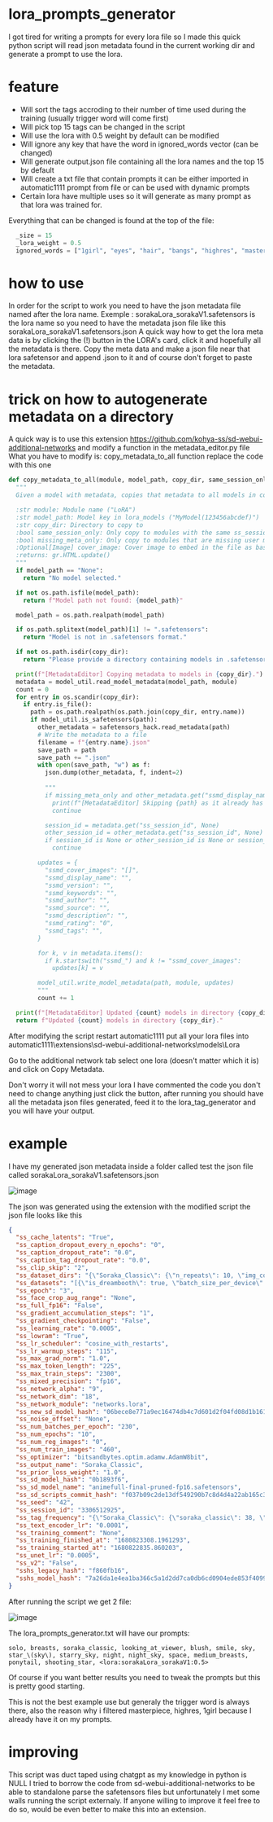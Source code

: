 # lora_prompts_generator
I got tired for writing a prompts for every lora file so I made this quick python script will read json metadata found in the current working dir and generate a prompt to use the lora.

# feature
- Will sort the tags accroding to their number of time used during the training (usually trigger word will come first)
- Will pick top 15 tags can be changed in the script
- Will use the lora with 0.5 weight by default can be modified
- Will ignore any key that have the word in ignored_words vector (can be changed)
- Will generate output.json file containing all the lora names and the top 15 by default
- Will create a txt file that contain prompts it can be either imported in automatic1111 prompt from file or can be used with dynamic prompts
- Certain lora have multiple uses so it will generate as many prompt as that lora was trained for.

Everything that can be changed is found at the top of the file:
```python
  _size = 15
  _lora_weight = 0.5
  ignored_words = ["1girl", "eyes", "hair", "bangs", "highres", "masterpiece"]
```
# how to use
In order for the script to work you need to have the json metadata file named after the lora name.
Exemple : sorakaLora_sorakaV1.safetensors is the lora name so you need to have the metadata json file like this sorakaLora_sorakaV1.safetensors.json
A quick way how to get the lora meta data is by clicking the (!) button in the LORA's card, click it and hopefully all the metadata is there.
Copy the meta data and make a json file near that lora safetensor and append .json to it and of course don't forget to paste the metadata.

# trick on how to autogenerate metadata on a directory
A quick way is to use this extension https://github.com/kohya-ss/sd-webui-additional-networks and modify a function in the metadata_editor.py file
What you have to modify is: copy_metadata_to_all function replace the code with this one

```python
def copy_metadata_to_all(module, model_path, copy_dir, same_session_only, missing_meta_only, cover_image):
  """
  Given a model with metadata, copies that metadata to all models in copy_dir.

  :str module: Module name ("LoRA")
  :str model_path: Model key in lora_models ("MyModel(123456abcdef)")
  :str copy_dir: Directory to copy to
  :bool same_session_only: Only copy to modules with the same ss_session_id
  :bool missing_meta_only: Only copy to modules that are missing user metadata
  :Optional[Image] cover_image: Cover image to embed in the file as base64
  :returns: gr.HTML.update()
  """
  if model_path == "None":
    return "No model selected."

  if not os.path.isfile(model_path):
    return f"Model path not found: {model_path}"

  model_path = os.path.realpath(model_path)

  if os.path.splitext(model_path)[1] != ".safetensors":
    return "Model is not in .safetensors format."

  if not os.path.isdir(copy_dir):
    return "Please provide a directory containing models in .safetensors format."

  print(f"[MetadataEditor] Copying metadata to models in {copy_dir}.")
  metadata = model_util.read_model_metadata(model_path, module)
  count = 0
  for entry in os.scandir(copy_dir):
    if entry.is_file():
      path = os.path.realpath(os.path.join(copy_dir, entry.name))
      if model_util.is_safetensors(path):
        other_metadata = safetensors_hack.read_metadata(path)
        # Write the metadata to a file
        filename = f"{entry.name}.json"
        save_path = path
        save_path += ".json"
        with open(save_path, "w") as f:
          json.dump(other_metadata, f, indent=2)
          
          """
          if missing_meta_only and other_metadata.get("ssmd_display_name", "").strip():
            print(f"[MetadataEditor] Skipping {path} as it already has metadata")
            continue

          session_id = metadata.get("ss_session_id", None)
          other_session_id = other_metadata.get("ss_session_id", None)
          if session_id is None or other_session_id is None or session_id != other_session_id:
            continue

        updates = {
          "ssmd_cover_images": "[]",
          "ssmd_display_name": "",
          "ssmd_version": "",
          "ssmd_keywords": "",
          "ssmd_author": "",
          "ssmd_source": "",
          "ssmd_description": "",
          "ssmd_rating": "0",
          "ssmd_tags": "",
        }

        for k, v in metadata.items():
          if k.startswith("ssmd_") and k != "ssmd_cover_images":
            updates[k] = v

        model_util.write_model_metadata(path, module, updates)
        """
        count += 1

  print(f"[MetadataEditor] Updated {count} models in directory {copy_dir}.")
  return f"Updated {count} models in directory {copy_dir}."
  ```

After modifying the script restart automatic1111 put all your lora files into automatic1111\extensions\sd-webui-additional-networks\models\Lora

Go to the additional network tab select one lora (doesn't matter which it is) and click on Copy Metadata.

Don't worry it will not mess your lora I have commented the code you don't need to change anything just click the button, after running you should have all the metadata json files generated, feed it to the lora_tag_generator and you will have your output.

# example
I have my generated json metadata inside a folder called test the json file called sorakaLora_sorakaV1.safetensors.json

![image](https://user-images.githubusercontent.com/11870227/232308845-7e9ea08f-7eea-4b91-8004-f8521dadffea.png)

The json was generated using the extension with the modified script the json file looks like this
```json
{
  "ss_cache_latents": "True",
  "ss_caption_dropout_every_n_epochs": "0",
  "ss_caption_dropout_rate": "0.0",
  "ss_caption_tag_dropout_rate": "0.0",
  "ss_clip_skip": "2",
  "ss_dataset_dirs": "{\"Soraka_Classic\": {\"n_repeats\": 10, \"img_count\": 46}}",
  "ss_datasets": "[{\"is_dreambooth\": true, \"batch_size_per_device\": 2, \"num_train_images\": 460, \"num_reg_images\": 0, \"resolution\": [512, 512], \"enable_bucket\": true, \"min_bucket_reso\": 256, \"max_bucket_reso\": 1024, \"tag_frequency\": {\"Soraka_Classic\": {\"soraka_classic\": 38, \"1girl\": 46, \"aurora\": 9, \"bag\": 3, \"breasts\": 42, \"constellation\": 6, \"crescent_moon\": 7, \"galaxy\": 8, \"light_particles\": 8, \"low-tied_long_hair\": 11, \"milky_way\": 9, \"moon\": 9, \"multi-tied_hair\": 12, \"night\": 13, \"night_sky\": 13, \"planet\": 6, \"ponytail\": 11, \"shooting_star\": 11, \"sky\": 14, \"solo\": 43, \"space\": 12, \"star_\\\\(sky\\\\)\": 14, \"starry_sky\": 14, \"starry_sky_print\": 6, \"arm_tattoo\": 3, \"blonde_hair\": 2, \"elf\": 6, \"leg_tattoo\": 5, \"looking_at_viewer\": 18, \"bare_shoulders\": 8, \"belt\": 2, \"low_twintails\": 2, \"medium_breasts\": 12, \"penis\": 2, \"twintails\": 1, \"blush\": 17, \"cleavage\": 3, \"cleavage_cutout\": 1, \"open_mouth\": 6, \"simple_background\": 9, \"smile\": 15, \"upper_body\": 4, \":<\": 1, \"arms_behind_back\": 1, \"gradient\": 3, \"gradient_background\": 3, \"ankle_wrap\": 2, \"ass\": 4, \"bandage_on_face\": 1, \"bandage_over_one_eye\": 2, \"bandaged_head\": 4, \"bandaged_neck\": 4, \"bandaid\": 4, \"bandaid_on_arm\": 2, \"bandaid_on_cheek\": 1, \"bandaid_on_face\": 4, \"bandaid_on_knee\": 1, \"bandaid_on_leg\": 1, \"bodypaint\": 1, \"boko_\\\\(girls_und_panzer\\\\)\": 1, \"budget_sarashi\": 4, \"cast\": 2, \"facepaint\": 1, \"facial_mark\": 1, \"facial_tattoo\": 1, \"grey_background\": 5, \"halloween\": 3, \"heart_tattoo\": 1, \"kaine_\\\\(nier\\\\)\": 1, \"kanbaru_suruga\": 2, \"leg_wrap\": 3, \"low_ponytail\": 2, \"mummy\": 4, \"mummy_costume\": 4, \"naked_bandage\": 5, \"narrow_waist\": 1, \"pubic_tattoo\": 3, \"pussy\": 2, \"pussy_juice\": 1, \"sarashi\": 5, \"sheik\": 2, \"shoulder_tattoo\": 2, \"silver_hair\": 2, \"thighs\": 4, \"uncensored\": 3, \"armpits\": 3, \"arms_behind_head\": 1, \"arms_up\": 1, \"eyebrows_visible_through_hair\": 2, \"hair_between_eyes\": 1, \"sweat\": 4, \"wet\": 1, \"broom\": 2, \"scythe\": 1, \"standing\": 2, \"white_background\": 2, \"choker\": 4, \"snowing\": 6, \"breast_squeeze\": 1, \"deep_skin\": 1, \"grabbing\": 2, \"grabbing_own_breast\": 1, \"nipples\": 9, \"self_fondle\": 1, \"apron\": 2, \"closed_eyes\": 3, \"closed_mouth\": 3, \"nose_blush\": 1, \"oni\": 3, \"sideboob\": 2, \"covered_nipples\": 5, \"heart\": 2, \"navel\": 3, \"nude\": 4, \"speech_bubble\": 2, \"spoken_heart\": 2, \"steaming_body\": 2, \"belly\": 1, \"braid\": 1, \"covered_navel\": 1, \"dark_elf\": 2, \"halloween_costume\": 2, \"huge_breasts\": 5, \"sweatdrop\": 1, \"thick_thighs\": 1, \"yellow_dress\": 1, \"bandaids_on_nipples\": 1, \"medium_hair\": 1, \"one_eye_closed\": 1, \"short_hair\": 4, \":d\": 2, \"armlet\": 1, \"black_sclera\": 2, \"torn_clothes\": 1, \"undead\": 1, \"necklace\": 1, \"parted_lips\": 2, \"weapon\": 4, \"aerial_fireworks\": 2, \"astronaut\": 3, \"city_lights\": 4, \"diffraction_spikes\": 1, \"earth_\\\\(planet\\\\)\": 5, \"fireflies\": 3, \"fireworks\": 4, \"full_moon\": 4, \"glint\": 1, \"green_skin\": 1, \"grey_skin\": 2, \"hand_on_hip\": 1, \"hoop_earrings\": 2, \"lightsaber\": 1, \"moonlight\": 5, \"pelvic_curtain\": 1, \"sparkle\": 2, \"sparkle_background\": 1, \"star_\\\\(symbol\\\\)\": 4, \"starry_background\": 5, \"tanabata\": 4, \"lens_flare\": 1, \"yordle\": 1, \"snow\": 1, \"collarbone\": 3, \"pale_skin\": 1, \"pink_hair\": 1, \"leash\": 1, \"purple_background\": 1, \"aqua_background\": 1, \"bikini\": 1, \"blue_background\": 1, \"green_bikini\": 1, \"halftone\": 1, \"halftone_background\": 1, \"monster_girl\": 1, \"ocean\": 1, \"orange_eyes\": 1, \"polka_dot\": 1, \"polka_dot_background\": 1, \"strap_slip\": 1, \"swimsuit\": 1, \"underwater\": 1, \"water\": 1, \"full_body\": 2, \"fur_trim\": 3, \"hooves\": 2, \"tanzaku\": 3, \"lying\": 1, \"from_behind\": 2, \"areolae\": 1, \"black_background\": 2, \"breath\": 1, \"heavy_breathing\": 1, \"smoke\": 1, \"spread_legs\": 1, \"steam\": 1, \"forest\": 1, \"leaf\": 1, \"nature\": 1, \"plant\": 1, \"tree\": 1, \"animal\": 1, \"blue_butterfly\": 1, \"bug\": 1, \"butterfly\": 1, \"butterfly_on_hand\": 1, \"glowing_butterfly\": 1, \"nose\": 1, \"white_butterfly\": 1, \"yellow_butterfly\": 1, \"cape\": 2, \"cloud\": 2, \"desert\": 1, \"space_craft\": 1, \"space_helmet\": 1, \"telescope\": 1, \"breast_grab\": 1, \"erection\": 1, \"foreskin\": 1, \"futanari\": 1, \"huge_penis\": 1, \"large_penis\": 1, \"paizuri\": 1, \"testicles\": 1, \"artist_name\": 1, \"body_writing\": 1, \"colored_skin\": 7, \"full-body_tattoo\": 1, \"hand_on_own_chest\": 2, \"horns\": 7, \"long_hair\": 6, \"pointy_ears\": 7, \"purple_skin\": 6, \"single_horn\": 4, \"sitting\": 1, \"tattoo\": 4, \"very_long_hair\": 2, \"white_hair\": 4, \"yellow_eyes\": 6, \"?\": 1, \"blue_nails\": 1, \"breast_hold\": 1, \"fingerless_gloves\": 1, \"fingernails\": 1, \"holding_staff\": 1, \"long_fingernails\": 1, \"nail_polish\": 1, \"pink_nails\": 1, \"purple_nails\": 1, \"red_nails\": 1, \"spoken_musical_note\": 1, \"spoken_question_mark\": 1, \"spoken_sweatdrop\": 1, \"yellow_nails\": 1, \"blue_skin\": 5, \"breast_suppress\": 1, \"hands_on_own_chest\": 1, \"large_breasts\": 1, \"earrings\": 1, \"jewelry\": 1, \"window\": 1, \"tail\": 2, \"colored_sclera\": 1, \"looking_back\": 1, \"staff\": 1, \"curvy\": 1, \"clenched_hand\": 1, \"clenched_hands\": 1, \"enmaided\": 1, \"frilled_apron\": 1, \"frills\": 1, \"maid\": 1, \"maid_apron\": 1, \"maid_headdress\": 1, \"thighhighs\": 1, \"waist_apron\": 1, \"waitress\": 1, \"magic\": 1, \"book\": 1}}, \"bucket_info\": {\"buckets\": {\"0\": {\"resolution\": [512, 512], \"count\": 460}}, \"mean_img_ar_error\": 0.0}, \"subsets\": [{\"img_count\": 46, \"num_repeats\": 10, \"color_aug\": false, \"flip_aug\": false, \"random_crop\": false, \"shuffle_caption\": true, \"keep_tokens\": 1, \"image_dir\": \"Soraka_Classic\", \"class_tokens\": null, \"is_reg\": false}]}]",
  "ss_epoch": "3",
  "ss_face_crop_aug_range": "None",
  "ss_full_fp16": "False",
  "ss_gradient_accumulation_steps": "1",
  "ss_gradient_checkpointing": "False",
  "ss_learning_rate": "0.0005",
  "ss_lowram": "True",
  "ss_lr_scheduler": "cosine_with_restarts",
  "ss_lr_warmup_steps": "115",
  "ss_max_grad_norm": "1.0",
  "ss_max_token_length": "225",
  "ss_max_train_steps": "2300",
  "ss_mixed_precision": "fp16",
  "ss_network_alpha": "9",
  "ss_network_dim": "18",
  "ss_network_module": "networks.lora",
  "ss_new_sd_model_hash": "06bece8e771a9ec16474db4c7d601d2f04fd08d1b1611072e7dd97c18cec3a09",
  "ss_noise_offset": "None",
  "ss_num_batches_per_epoch": "230",
  "ss_num_epochs": "10",
  "ss_num_reg_images": "0",
  "ss_num_train_images": "460",
  "ss_optimizer": "bitsandbytes.optim.adamw.AdamW8bit",
  "ss_output_name": "Soraka_Classic",
  "ss_prior_loss_weight": "1.0",
  "ss_sd_model_hash": "0b1893f6",
  "ss_sd_model_name": "animefull-final-pruned-fp16.safetensors",
  "ss_sd_scripts_commit_hash": "f037b09c2de13df549290b7c8d4d4a22ab165c36",
  "ss_seed": "42",
  "ss_session_id": "3306512925",
  "ss_tag_frequency": "{\"Soraka_Classic\": {\"soraka_classic\": 38, \"1girl\": 46, \"aurora\": 9, \"bag\": 3, \"breasts\": 42, \"constellation\": 6, \"crescent_moon\": 7, \"galaxy\": 8, \"light_particles\": 8, \"low-tied_long_hair\": 11, \"milky_way\": 9, \"moon\": 9, \"multi-tied_hair\": 12, \"night\": 13, \"night_sky\": 13, \"planet\": 6, \"ponytail\": 11, \"shooting_star\": 11, \"sky\": 14, \"solo\": 43, \"space\": 12, \"star_\\\\(sky\\\\)\": 14, \"starry_sky\": 14, \"starry_sky_print\": 6, \"arm_tattoo\": 3, \"blonde_hair\": 2, \"elf\": 6, \"leg_tattoo\": 5, \"looking_at_viewer\": 18, \"bare_shoulders\": 8, \"belt\": 2, \"low_twintails\": 2, \"medium_breasts\": 12, \"penis\": 2, \"twintails\": 1, \"blush\": 17, \"cleavage\": 3, \"cleavage_cutout\": 1, \"open_mouth\": 6, \"simple_background\": 9, \"smile\": 15, \"upper_body\": 4, \":<\": 1, \"arms_behind_back\": 1, \"gradient\": 3, \"gradient_background\": 3, \"ankle_wrap\": 2, \"ass\": 4, \"bandage_on_face\": 1, \"bandage_over_one_eye\": 2, \"bandaged_head\": 4, \"bandaged_neck\": 4, \"bandaid\": 4, \"bandaid_on_arm\": 2, \"bandaid_on_cheek\": 1, \"bandaid_on_face\": 4, \"bandaid_on_knee\": 1, \"bandaid_on_leg\": 1, \"bodypaint\": 1, \"boko_\\\\(girls_und_panzer\\\\)\": 1, \"budget_sarashi\": 4, \"cast\": 2, \"facepaint\": 1, \"facial_mark\": 1, \"facial_tattoo\": 1, \"grey_background\": 5, \"halloween\": 3, \"heart_tattoo\": 1, \"kaine_\\\\(nier\\\\)\": 1, \"kanbaru_suruga\": 2, \"leg_wrap\": 3, \"low_ponytail\": 2, \"mummy\": 4, \"mummy_costume\": 4, \"naked_bandage\": 5, \"narrow_waist\": 1, \"pubic_tattoo\": 3, \"pussy\": 2, \"pussy_juice\": 1, \"sarashi\": 5, \"sheik\": 2, \"shoulder_tattoo\": 2, \"silver_hair\": 2, \"thighs\": 4, \"uncensored\": 3, \"armpits\": 3, \"arms_behind_head\": 1, \"arms_up\": 1, \"eyebrows_visible_through_hair\": 2, \"hair_between_eyes\": 1, \"sweat\": 4, \"wet\": 1, \"broom\": 2, \"scythe\": 1, \"standing\": 2, \"white_background\": 2, \"choker\": 4, \"snowing\": 6, \"breast_squeeze\": 1, \"deep_skin\": 1, \"grabbing\": 2, \"grabbing_own_breast\": 1, \"nipples\": 9, \"self_fondle\": 1, \"apron\": 2, \"closed_eyes\": 3, \"closed_mouth\": 3, \"nose_blush\": 1, \"oni\": 3, \"sideboob\": 2, \"covered_nipples\": 5, \"heart\": 2, \"navel\": 3, \"nude\": 4, \"speech_bubble\": 2, \"spoken_heart\": 2, \"steaming_body\": 2, \"belly\": 1, \"braid\": 1, \"covered_navel\": 1, \"dark_elf\": 2, \"halloween_costume\": 2, \"huge_breasts\": 5, \"sweatdrop\": 1, \"thick_thighs\": 1, \"yellow_dress\": 1, \"bandaids_on_nipples\": 1, \"medium_hair\": 1, \"one_eye_closed\": 1, \"short_hair\": 4, \":d\": 2, \"armlet\": 1, \"black_sclera\": 2, \"torn_clothes\": 1, \"undead\": 1, \"necklace\": 1, \"parted_lips\": 2, \"weapon\": 4, \"aerial_fireworks\": 2, \"astronaut\": 3, \"city_lights\": 4, \"diffraction_spikes\": 1, \"earth_\\\\(planet\\\\)\": 5, \"fireflies\": 3, \"fireworks\": 4, \"full_moon\": 4, \"glint\": 1, \"green_skin\": 1, \"grey_skin\": 2, \"hand_on_hip\": 1, \"hoop_earrings\": 2, \"lightsaber\": 1, \"moonlight\": 5, \"pelvic_curtain\": 1, \"sparkle\": 2, \"sparkle_background\": 1, \"star_\\\\(symbol\\\\)\": 4, \"starry_background\": 5, \"tanabata\": 4, \"lens_flare\": 1, \"yordle\": 1, \"snow\": 1, \"collarbone\": 3, \"pale_skin\": 1, \"pink_hair\": 1, \"leash\": 1, \"purple_background\": 1, \"aqua_background\": 1, \"bikini\": 1, \"blue_background\": 1, \"green_bikini\": 1, \"halftone\": 1, \"halftone_background\": 1, \"monster_girl\": 1, \"ocean\": 1, \"orange_eyes\": 1, \"polka_dot\": 1, \"polka_dot_background\": 1, \"strap_slip\": 1, \"swimsuit\": 1, \"underwater\": 1, \"water\": 1, \"full_body\": 2, \"fur_trim\": 3, \"hooves\": 2, \"tanzaku\": 3, \"lying\": 1, \"from_behind\": 2, \"areolae\": 1, \"black_background\": 2, \"breath\": 1, \"heavy_breathing\": 1, \"smoke\": 1, \"spread_legs\": 1, \"steam\": 1, \"forest\": 1, \"leaf\": 1, \"nature\": 1, \"plant\": 1, \"tree\": 1, \"animal\": 1, \"blue_butterfly\": 1, \"bug\": 1, \"butterfly\": 1, \"butterfly_on_hand\": 1, \"glowing_butterfly\": 1, \"nose\": 1, \"white_butterfly\": 1, \"yellow_butterfly\": 1, \"cape\": 2, \"cloud\": 2, \"desert\": 1, \"space_craft\": 1, \"space_helmet\": 1, \"telescope\": 1, \"breast_grab\": 1, \"erection\": 1, \"foreskin\": 1, \"futanari\": 1, \"huge_penis\": 1, \"large_penis\": 1, \"paizuri\": 1, \"testicles\": 1, \"artist_name\": 1, \"body_writing\": 1, \"colored_skin\": 7, \"full-body_tattoo\": 1, \"hand_on_own_chest\": 2, \"horns\": 7, \"long_hair\": 6, \"pointy_ears\": 7, \"purple_skin\": 6, \"single_horn\": 4, \"sitting\": 1, \"tattoo\": 4, \"very_long_hair\": 2, \"white_hair\": 4, \"yellow_eyes\": 6, \"?\": 1, \"blue_nails\": 1, \"breast_hold\": 1, \"fingerless_gloves\": 1, \"fingernails\": 1, \"holding_staff\": 1, \"long_fingernails\": 1, \"nail_polish\": 1, \"pink_nails\": 1, \"purple_nails\": 1, \"red_nails\": 1, \"spoken_musical_note\": 1, \"spoken_question_mark\": 1, \"spoken_sweatdrop\": 1, \"yellow_nails\": 1, \"blue_skin\": 5, \"breast_suppress\": 1, \"hands_on_own_chest\": 1, \"large_breasts\": 1, \"earrings\": 1, \"jewelry\": 1, \"window\": 1, \"tail\": 2, \"colored_sclera\": 1, \"looking_back\": 1, \"staff\": 1, \"curvy\": 1, \"clenched_hand\": 1, \"clenched_hands\": 1, \"enmaided\": 1, \"frilled_apron\": 1, \"frills\": 1, \"maid\": 1, \"maid_apron\": 1, \"maid_headdress\": 1, \"thighhighs\": 1, \"waist_apron\": 1, \"waitress\": 1, \"magic\": 1, \"book\": 1}}",
  "ss_text_encoder_lr": "0.0001",
  "ss_training_comment": "None",
  "ss_training_finished_at": "1680823308.1961293",
  "ss_training_started_at": "1680822835.860203",
  "ss_unet_lr": "0.0005",
  "ss_v2": "False",
  "sshs_legacy_hash": "f860fb16",
  "sshs_model_hash": "7a26da1e4ea1ba366c5a1d2dd7ca0db6cd0904ede853f409923c2cd7d9fca414"
}
```

After running the script we get 2 file:

![image](https://user-images.githubusercontent.com/11870227/232308928-fa246f96-501a-4e4e-842f-163d70066771.png)

The lora_prompts_generator.txt will have our prompts:
```
solo, breasts, soraka_classic, looking_at_viewer, blush, smile, sky, star_\(sky\), starry_sky, night, night_sky, space, medium_breasts, ponytail, shooting_star, <lora:sorakaLora_sorakaV1:0.5>
```

Of course if you want better results you need to tweak the prompts but this is pretty good starting.

This is not the best example use but generaly the trigger word is always there, also the reason why i filtered masterpiece, highres, 1girl because I already have it on my prompts.

# improving
This script was duct taped using chatgpt as my knowledge in python is NULL I tried to borrow the code from sd-webui-additional-networks to be able to standalone parse the safetensors files but unfortunately I met some walls running the script externaly.
If anyone willing to improve it feel free to do so, would be even better to make this into an extension.
